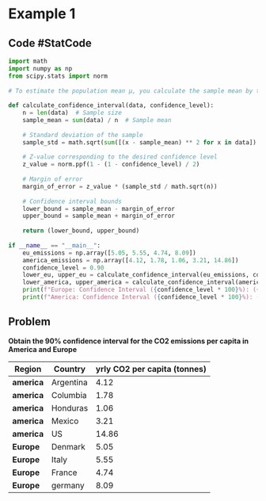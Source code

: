 
# Example 1
## Code #StatCode 


```python
import math  
import numpy as np  
from scipy.stats import norm  
  
# To estimate the population mean µ, you calculate the sample mean by taking the sum of all observations and dividing it by the sample size:  
  
def calculate_confidence_interval(data, confidence_level):  
    n = len(data)  # Sample size  
    sample_mean = sum(data) / n  # Sample mean  
  
    # Standard deviation of the sample    
    sample_std = math.sqrt(sum([(x - sample_mean) ** 2 for x in data]) / (n - 1))  
  
    # Z-value corresponding to the desired confidence level  
    z_value = norm.ppf(1 - (1 - confidence_level) / 2)  
  
    # Margin of error  
    margin_of_error = z_value * (sample_std / math.sqrt(n))  
  
    # Confidence interval bounds  
    lower_bound = sample_mean - margin_of_error  
    upper_bound = sample_mean + margin_of_error  
  
    return (lower_bound, upper_bound)  
  
if __name__ == "__main__":  
    eu_emissions = np.array([5.05, 5.55, 4.74, 8.09])  
    america_emissions = np.array([4.12, 1.78, 1.06, 3.21, 14.86])  
    confidence_level = 0.90  
    lower_eu, upper_eu = calculate_confidence_interval(eu_emissions, confidence_level)  
    lower_america, upper_america = calculate_confidence_interval(america_emissions, confidence_level)  
    print(f"Europe: Confidence Interval ({confidence_level * 100}%): ({lower_eu}, {upper_eu})")  
    print(f"America: Confidence Interval ({confidence_level * 100}%): ({lower_america}, {upper_america})")
```

## Problem

**Obtain the 90% confidence interval for the CO2 emissions per capita in America and Europe**

| Region      | Country   | yrly CO2 per capita (tonnes) |
| ----------- | --------- | ---------------------------- |
| **america** | Argentina | 4.12                         |
| **america** | Columbia  | 1.78                         |
| **america** | Honduras  | 1.06                         |
| **america** | Mexico    | 3.21                         |
| **america** | US        | 14.86                        |
| **Europe**  | Denmark   | 5.05                         |
| **Europe**  | Italy     | 5.55                         |
| **Europe**  | France    | 4.74                         |
| **Europe**  | germany   | 8.09                         |
